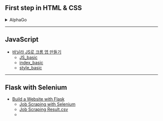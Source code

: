 ##  First step in HTML & CSS

<details markdown="1">
<summary>AlphaGo</summary>

- [alphago_index.html](https://github.com/Yedam101/web/blob/master/html_css_alphago/alphago_index.html)
- [alphago_1.html](https://github.com/Yedam101/web/blob/master/html_css_alphago/alphago_1.html)    
- [alphago_2.html](https://github.com/Yedam101/web/blob/master/html_css_alphago/alphago_2.html)
- [alphago_3.html](https://github.com/Yedam101/web/blob/master/html_css_alphago/alphago_3.html) 
- [alphago_style.css](https://github.com/Yedam101/web/blob/master/html_css_alphago/alphago_style.css)

</details>

-------------

## JavaScript

- [바닐라 JS로 크롬 앱 만들기](https://github.com/Yedam101/web/tree/master/js_chorme)
    - [JS_basic](https://github.com/Yedam101/web/blob/master/js_chorme/JS_basic.js)
    - [index_basic](https://github.com/Yedam101/web/blob/master/js_chorme/index_basic.html)
    - [style_basic](https://github.com/Yedam101/web/blob/master/js_chorme/style_basic.css)

-------------
## Flask with Selenium

- [Build a Website with Flask](https://github.com/Yedam101/web/tree/master/flask)
    - [Job Scraping with Selenium](https://github.com/Yedam101/web/blob/master/flask/selenium.ipynb)
    - [Job Scraping Result.csv](https://github.com/Yedam101/web/blob/master/flask/Python_list.csv)
    - 
